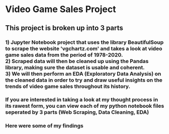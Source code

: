 # Video Game Sales Project
## This project is broken up into 3 parts
### 1) Jupyter Notebook project that uses the library BeautifulSoup to scrape the website 'vgchartz.com' and takes a look at video game sales data from the period of 1978-2020.<br />2) Scraped data will then be cleaned up using the Pandas library, making sure the dataset is usable and coherent.<br />3) We will then perform an EDA (Exploratory Data Analysis) on the cleaned data in order to try and draw useful insights on the trends of video game sales throughout its history.

### If you are interested in taking a look at my thought process in its rawest form, you can view each of my python notebook files seperated by 3 parts (Web Scraping, Data Cleaning, EDA)

### Here were some of my findings
